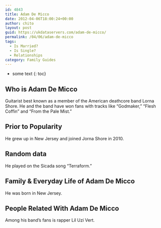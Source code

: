```yaml
---
id: 4843
title: Adam De Micco
date: 2012-04-06T18:00:24+00:00
author: chito
layout: post
guid: https://ukdataservers.com/adam-de-micco/
permalink: /04/06/adam-de-micco
tags:
  - Is Married?
  - Is Single?
  - Relationships
category: Family Guides
---
```


* some text
{: toc}
          
          
## Who is  Adam De Micco
                  
                  
                  
Guitarist best known as a member of the American deathcore band Lorna Shore. He and the band have won fans with tracks like &#8220;Godmaker,&#8221; &#8220;Flesh Coffin&#8221; and &#8220;From the Pale Mist.&#8221; 
                  
                
                
                
## Prior to Popularity 
                  
                  
                  
He grew up in New Jersey and joined Jorna Shore in 2010.
                  
                
                
                
## Random data 
                  
                  
                  
He played on the Sicada song &#8220;Terraform.&#8221; 
                  
                
                
                
## Family & Everyday Life of Adam De Micco
                  
                  
                  
He was born in New Jersey. 
                  
                
                
                
## People Related With  Adam De Micco
                  
                  
                  
Among his band&#8217;s fans is rapper Lil Uzi Vert.
                  
                
              
            
          
          
          
    
    
  
